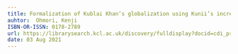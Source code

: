 ```yaml
---
title: Formalization of Kublai Khan’s globalization using Kunii’s incrementally modular abstraction hierarchy
auhtor:  Ohmori, Kenji
ISBN-OR-ISSN: 0178-2789
url: https://librarysearch.kcl.ac.uk/discovery/fulldisplay?docid=cdi_proquest_journals_2610487482&context=PC&vid=44KCL_INST:44KCL_INST&lang=en&search_scope=MyInst_and_CI&adaptor=Primo%20Central&tab=Everything&query=any,contains,kublai&offset=0offset=0
date: 03 Aug 2021
---
```


